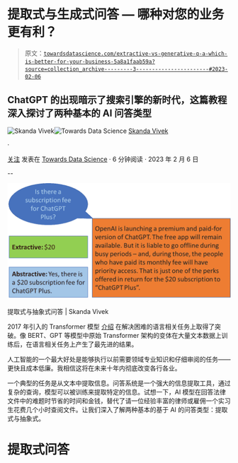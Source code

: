 # 提取式与生成式问答 — 哪种对您的业务更有利？

> 原文：[`towardsdatascience.com/extractive-vs-generative-q-a-which-is-better-for-your-business-5a8a1faab59a?source=collection_archive---------3-----------------------#2023-02-06`](https://towardsdatascience.com/extractive-vs-generative-q-a-which-is-better-for-your-business-5a8a1faab59a?source=collection_archive---------3-----------------------#2023-02-06)

## ChatGPT 的出现暗示了搜索引擎的新时代，这篇教程深入探讨了两种基本的 AI 问答类型

[](https://skanda-vivek.medium.com/?source=post_page-----5a8a1faab59a--------------------------------)![Skanda Vivek](https://skanda-vivek.medium.com/?source=post_page-----5a8a1faab59a--------------------------------)[](https://towardsdatascience.com/?source=post_page-----5a8a1faab59a--------------------------------)![Towards Data Science](https://towardsdatascience.com/?source=post_page-----5a8a1faab59a--------------------------------) [Skanda Vivek](https://skanda-vivek.medium.com/?source=post_page-----5a8a1faab59a--------------------------------)

·

[关注](https://medium.com/m/signin?actionUrl=https%3A%2F%2Fmedium.com%2F_%2Fsubscribe%2Fuser%2F220d9bbb8014&operation=register&redirect=https%3A%2F%2Ftowardsdatascience.com%2Fextractive-vs-generative-q-a-which-is-better-for-your-business-5a8a1faab59a&user=Skanda+Vivek&userId=220d9bbb8014&source=post_page-220d9bbb8014----5a8a1faab59a---------------------post_header-----------) 发表在 [Towards Data Science](https://towardsdatascience.com/?source=post_page-----5a8a1faab59a--------------------------------) · 6 分钟阅读 · 2023 年 2 月 6 日

--

[](https://medium.com/m/signin?actionUrl=https%3A%2F%2Fmedium.com%2F_%2Fbookmark%2Fp%2F5a8a1faab59a&operation=register&redirect=https%3A%2F%2Ftowardsdatascience.com%2Fextractive-vs-generative-q-a-which-is-better-for-your-business-5a8a1faab59a&source=-----5a8a1faab59a---------------------bookmark_footer-----------)![](img/17ef8827814e6d88ceadb0b0aa8cbbdb.png)

提取式与抽象式问答 | Skanda Vivek

2017 年引入的 Transformer 模型 [介绍](https://arxiv.org/abs/1706.03762) 在解决困难的语言相关任务上取得了突破。像 BERT、GPT 等模型中原始 Transformer 架构的变体在大量文本数据上训练后，在语言相关任务上产生了最先进的结果。

人工智能的一个最大好处是能够执行以前需要领域专业知识和仔细审阅的任务——更快且成本低廉。我相信这将在未来十年内彻底改变各行各业。

一个典型的任务是从文本中提取信息。问答系统是一个强大的信息提取工具，通过复杂的查询，模型可以被训练来提取特定的信息。试想一下，AI 模型在回答法律文件中的难题时节省的时间和金钱，替代了请一位经验丰富的律师或雇佣一个实习生花费几个小时查阅文件。让我们深入了解两种基本的基于 AI 的问答类型：提取式与抽象式。

# 提取式问答
